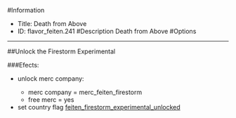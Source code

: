 #Information
 - Title: Death from Above
 - ID: flavor_feiten.241
#Description
Death from Above
#Options

___
##Unlock the Firestorm Experimental

###Efects:<ul><li>unlock merc company:</li><ul><li>merc company = merc_feiten_firestorm</li><li>free merc = yes</li></ul><li>set country flag [feiten_firestorm_experimental_unlocked](../flags/feiten_firestorm_experimental_unlocked.md)</li></ul>
